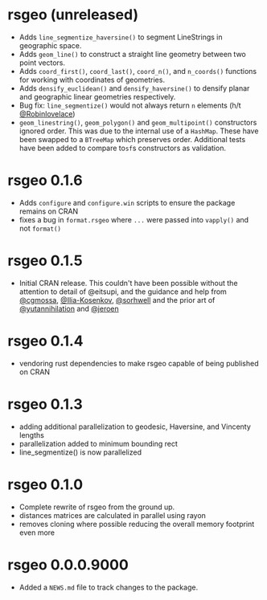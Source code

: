 # rsgeo (unreleased)

* Adds `line_segmentize_haversine()` to segment LineStrings in geographic space.
* Adds `geom_line()` to construct a straight line geometry between two point vectors.
* Adds `coord_first()`, `coord_last()`, `coord_n()`, and `n_coords()` functions for working with coordinates of geometries. 
* Adds `densify_euclidean()` and `densify_haversine()` to densify planar and geographic linear geometries respectively.
* Bug fix: `line_segmentize()` would not always return `n` elements (h/t [@Robinlovelace](https://github.com/Robinlovelace))
* `geom_linestring()`, `geom_polygon()` and `geom_multipoint()` constructors ignored order. This was due to the internal use of a `HashMap`. These have been swapped to a `BTreeMap` which preserves order. Additional tests have been added to compare to`sf`s constructors as validation.

# rsgeo 0.1.6

* Adds `configure` and `configure.win` scripts to ensure the package remains on CRAN
* fixes a bug in `format.rsgeo` where `...` were passed into `vapply()` and not `format()` 

# rsgeo 0.1.5

* Initial CRAN release. This couldn't have been possible without the attention to detail of @eitsupi, and the guidance and help from [@cgmossa](https://github.com/CGMossa/), [@Ilia-Kosenkov](https://github.com/Ilia-Kosenkov), [@sorhwell](https://github.com/sorhawell) and the prior art of [@yutannihilation](https://github.com/yutannihilation) and [@jeroen](https://github.com/jeroen)

# rsgeo 0.1.4

* vendoring rust dependencies to make rsgeo capable of being published on CRAN

# rsgeo 0.1.3

* adding additional parallelization to geodesic, Haversine, and Vincenty lengths
* parallelization added to minimum bounding rect
* line_segmentize() is now parallelized

# rsgeo 0.1.0

* Complete rewrite of rsgeo from the ground up.
* distances matrices are calculated in parallel using rayon
* removes cloning where possible reducing the overall memory footprint even more


# rsgeo 0.0.0.9000

* Added a `NEWS.md` file to track changes to the package.
